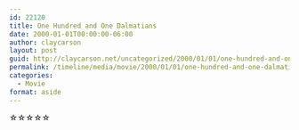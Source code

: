 ```yaml
---
id: 22120
title: One Hundred and One Dalmatians
date: 2000-01-01T00:00:00-06:00
author: claycarson
layout: post
guid: http://claycarson.net/uncategorized/2000/01/01/one-hundred-and-one-dalmatians/
permalink: /timeline/media/movie/2000/01/01/one-hundred-and-one-dalmatians/
categories:
  - Movie
format: aside
---
```

<div class="media-details"></div>

<div class="media-creator"></div>

<div class="media-rating">☆☆☆☆☆</div>